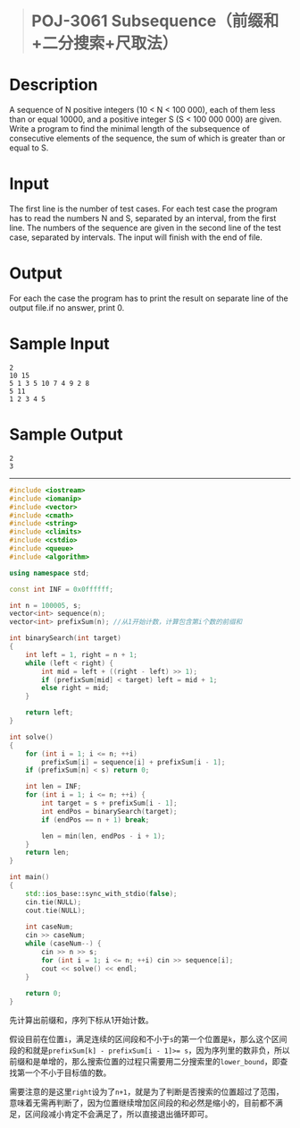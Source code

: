 > # POJ-3061 Subsequence（前缀和+二分搜索+尺取法）

# Description

A sequence of N positive integers (10 < N < 100 000), each of them less than or equal 10000, and a positive integer S (S < 100 000 000) are given. Write a program to find the minimal length of the subsequence of consecutive elements of the sequence, the sum of which is greater than or equal to S.

# Input

The first line is the number of test cases. For each test case the program has to read the numbers N and S, separated by an interval, from the first line. The numbers of the sequence are given in the second line of the test case, separated by intervals. The input will finish with the end of file.

# Output

For each the case the program has to print the result on separate line of the output file.if no answer, print 0.

# Sample Input

```
2
10 15
5 1 3 5 10 7 4 9 2 8
5 11
1 2 3 4 5
```

# Sample Output

```
2
3
```

-----

```c++
#include <iostream>
#include <iomanip>
#include <vector>
#include <cmath>
#include <string>
#include <climits>
#include <cstdio>
#include <queue>
#include <algorithm>

using namespace std;

const int INF = 0x0ffffff;

int n = 100005, s;
vector<int> sequence(n);
vector<int> prefixSum(n); //从1开始计数，计算包含第i个数的前缀和

int binarySearch(int target)
{
	int left = 1, right = n + 1;
	while (left < right) {
		int mid = left + ((right - left) >> 1);
		if (prefixSum[mid] < target) left = mid + 1;
		else right = mid;
	}

	return left;
}

int solve()
{
	for (int i = 1; i <= n; ++i)
		prefixSum[i] = sequence[i] + prefixSum[i - 1];
	if (prefixSum[n] < s) return 0;

	int len = INF;
	for (int i = 1; i <= n; ++i) {
		int target = s + prefixSum[i - 1];
		int endPos = binarySearch(target);
		if (endPos == n + 1) break;

		len = min(len, endPos - i + 1);
	}
	return len;
}

int main()
{
	std::ios_base::sync_with_stdio(false);
	cin.tie(NULL);
	cout.tie(NULL);
    
	int caseNum;
	cin >> caseNum;
	while (caseNum--) {
		cin >> n >> s;
		for (int i = 1; i <= n; ++i) cin >> sequence[i];
		cout << solve() << endl;
	}
    
    return 0;
}
```

先计算出前缀和，序列下标从1开始计数。

假设目前在位置`i`，满足连续的区间段和不小于`s`的第一个位置是`k`，那么这个区间段的和就是`prefixSum[k] - prefixSum[i - 1]>= s`，因为序列里的数非负，所以前缀和是单增的，那么搜索位置的过程只需要用二分搜索里的`lower_bound`，即查找第一个不小于目标值的数。

需要注意的是这里`right`设为了`n+1`，就是为了判断是否搜索的位置超过了范围，意味着无需再判断了，因为位置继续增加区间段的和必然是缩小的，目前都不满足，区间段减小肯定不会满足了，所以直接退出循环即可。